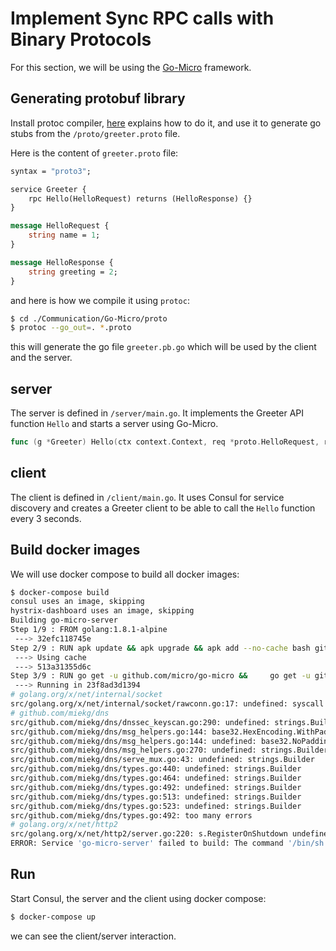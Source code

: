 # Implement Sync RPC calls with Binary Protocols
For this section, we will be using the [Go-Micro](https://github.com/micro/go-micro) framework.

## Generating protobuf library

Install protoc compiler, [here](https://github.com/golang/protobuf#user-content-installation) explains how to do it, and use it to generate go stubs from the `/proto/greeter.proto` file.

Here is the content of `greeter.proto` file:

```proto
syntax = "proto3";

service Greeter {
    rpc Hello(HelloRequest) returns (HelloResponse) {}
}

message HelloRequest {
    string name = 1;
}

message HelloResponse {
    string greeting = 2;
}
```

and here is how we compile it using `protoc`:
``` bash
$ cd ./Communication/Go-Micro/proto
$ protoc --go_out=. *.proto
```

this will generate the go file `greeter.pb.go` which will be used by the client and the server.

## server
The server is defined in `/server/main.go`. It implements the Greeter API function `Hello` and starts a server using Go-Micro.
``` go
func (g *Greeter) Hello(ctx context.Context, req *proto.HelloRequest, rsp *proto.HelloResponse) error
```

## client
The client is defined in `/client/main.go`. It uses Consul for service discovery and creates a Greeter client to be able to call the `Hello` function every 3 seconds.

## Build docker images
We will use docker compose to build all docker images:
```bash
$ docker-compose build
consul uses an image, skipping
hystrix-dashboard uses an image, skipping
Building go-micro-server
Step 1/9 : FROM golang:1.8.1-alpine
 ---> 32efc118745e
Step 2/9 : RUN apk update && apk upgrade && apk add --no-cache bash git
 ---> Using cache
 ---> 513a31355d6c
Step 3/9 : RUN go get -u github.com/micro/go-micro &&     go get -u github.com/micro/protobuf/proto &&     go get -u github.com/micro/protobuf/protoc-gen-go
 ---> Running in 23f8ad3d1394
# golang.org/x/net/internal/socket
src/golang.org/x/net/internal/socket/rawconn.go:17: undefined: syscall.RawConn
# github.com/miekg/dns
src/github.com/miekg/dns/dnssec_keyscan.go:290: undefined: strings.Builder
src/github.com/miekg/dns/msg_helpers.go:144: base32.HexEncoding.WithPadding undefined (type *base32.Encoding has no field or method WithPadding)
src/github.com/miekg/dns/msg_helpers.go:144: undefined: base32.NoPadding
src/github.com/miekg/dns/msg_helpers.go:270: undefined: strings.Builder
src/github.com/miekg/dns/serve_mux.go:43: undefined: strings.Builder
src/github.com/miekg/dns/types.go:440: undefined: strings.Builder
src/github.com/miekg/dns/types.go:464: undefined: strings.Builder
src/github.com/miekg/dns/types.go:492: undefined: strings.Builder
src/github.com/miekg/dns/types.go:513: undefined: strings.Builder
src/github.com/miekg/dns/types.go:523: undefined: strings.Builder
src/github.com/miekg/dns/types.go:492: too many errors
# golang.org/x/net/http2
src/golang.org/x/net/http2/server.go:220: s.RegisterOnShutdown undefined (type *http.Server has no field or method RegisterOnShutdown)
ERROR: Service 'go-micro-server' failed to build: The command '/bin/sh -c go get -u github.com/micro/go-micro &&     go get -u github.com/micro/protobuf/proto &&     go get -u github.com/micro/protobuf/protoc-gen-go' returned a non-zero code: 2
```

## Run
Start Consul, the server and the client using docker compose:
```bash 
$ docker-compose up
```
we can see the client/server interaction.